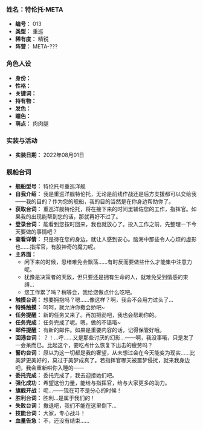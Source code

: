 ### 姓名：特伦托·META
* **编号：** 013
* **类型：** 重巡
* **稀有度：** 精锐
* **阵营：** META-???


### 角色人设
* **身份：** 
* **性格：** 
* **关键词：** 
* **持有物：** 
* **发色：** 
* **瞳色：** 
* **萌点：** 肉肉腿


### 实装与活动
* **实装日期：** 2022年08月01日


### 舰船台词
* **舰船型号：** 特伦托号重巡洋舰
* **自我介绍：** 我是重巡洋舰特伦托，无论是前线作战还是后方支援都可以交给我——我的目的？作为您的舰船，我的目的当然是在你身边帮助你了。
* **获取台词：** 重巡洋舰特伦托，将在接下来的时间里辅佐您的工作，指挥官。如果我的出现能帮到您的话，那就再好不过了。
* **登录台词：** 能看到您按时回来，我也就放心了。投入工作之前，先整理一下今天要做的事情吧？
* **查看详情：** 只是待在您的身边，就让人感到安心。脑海中那些令人心烦的虚影也……指挥官，有股神奇的魔力呢。
* **主界面：**
  * 闲下来的时候，思绪难免会飘荡……有时反而要做些什么才能集中注意力呢。
  * 犹豫是决策者的天敌，但只要还是拥有生命的人，就难免受到情感的束缚…
  * 您工作累了吗？稍等会，我给您做点什么吃吧。
* **触摸台词：** 想要拥抱吗？嗯……像这样？啊，我会不会用力过头了…
* **特殊触摸：** 呵呵，就允许你撒会娇吧~
* **任务提醒：** 新的任务又来了。再加把劲吧，我也会帮助你的。
* **任务完成：** 任务完成了呢。嗯，做的不错哦~
* **邮件提醒：** 有新的邮件。如果是重要内容的话，记得保管好哦。
* **回港台词：** ？！…呼……又是那些讨厌的幻影…——啊，我没事哦，只是发了一会呆而已。比起这个，要吃点什么恢复下出击的疲劳吗？
* **誓约台词：** 原以为这一切都是我的奢望，从未想过会在今天能变为现实……比美梦更美好的，莫过于美梦成真了。若指挥官哪天被噩梦侵扰，就来我身边吧，我会重新哄你入睡的——
* **委托完成：** 委托完成了，我去迎接她们吧。
* **强化成功：** 希望这份力量，能给与指挥官，给与大家更多的助力。
* **旗舰开战：** 呃…——现在可不是分心的时候！
* **胜利台词：** 胜利…是属于我们的！
* **失败台词：** 撤退吧，我们不能在这里倒下…
* **技能台词：** 大家，专心战斗！
* **血量告急：** 不，还没有结束……
